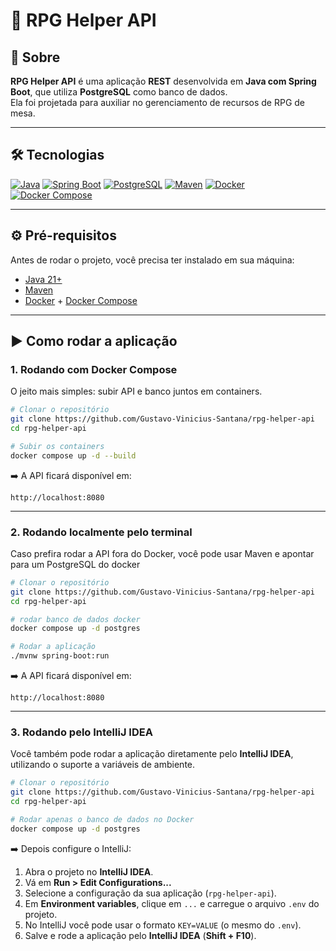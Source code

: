 # 📌 RPG Helper API

## 📖 Sobre
**RPG Helper API** é uma aplicação **REST** desenvolvida em **Java com Spring Boot**, que utiliza **PostgreSQL** como banco de dados.  
Ela foi projetada para auxiliar no gerenciamento de recursos de RPG de mesa.

---

## 🛠 Tecnologias

[![Java](https://img.shields.io/badge/Java-ED8B00?style=for-the-badge&logo=java&logoColor=white)](https://www.java.com/)
[![Spring Boot](https://img.shields.io/badge/Spring_Boot-6DB33F?style=for-the-badge&logo=spring&logoColor=white)](https://spring.io/projects/spring-boot)
[![PostgreSQL](https://img.shields.io/badge/PostgreSQL-4169E1?style=for-the-badge&logo=postgresql&logoColor=white)](https://www.postgresql.org/)
[![Maven](https://img.shields.io/badge/Maven-C71A36?style=for-the-badge&logo=apachemaven&logoColor=white)](https://maven.apache.org/)
[![Docker](https://img.shields.io/badge/Docker-2496ED?style=for-the-badge&logo=docker&logoColor=white)](https://www.docker.com/)
[![Docker Compose](https://img.shields.io/badge/Docker_Compose-2496ED?style=for-the-badge&logo=docker&logoColor=white)](https://docs.docker.com/compose/)

---

## ⚙️ Pré-requisitos
Antes de rodar o projeto, você precisa ter instalado em sua máquina:
- [Java 21+](https://adoptium.net/)
- [Maven](https://maven.apache.org/)
- [Docker](https://www.docker.com/) + [Docker Compose](https://docs.docker.com/compose/)

---

## ▶️ Como rodar a aplicação

### 1. Rodando com **Docker Compose**
O jeito mais simples: subir API e banco juntos em containers.

```bash
# Clonar o repositório
git clone https://github.com/Gustavo-Vinicius-Santana/rpg-helper-api
cd rpg-helper-api

# Subir os containers
docker compose up -d --build
```
➡️ A API ficará disponível em:
```arduino
http://localhost:8080
```

---

### 2. Rodando localmente pelo terminal
Caso prefira rodar a API fora do Docker, você pode usar Maven e apontar para um PostgreSQL do docker
```bash
# Clonar o repositório
git clone https://github.com/Gustavo-Vinicius-Santana/rpg-helper-api
cd rpg-helper-api

# rodar banco de dados docker
docker compose up -d postgres

# Rodar a aplicação
./mvnw spring-boot:run
```
➡️ A API ficará disponível em:
```arduino
http://localhost:8080
```

---
### 3. Rodando pelo IntelliJ IDEA
Você também pode rodar a aplicação diretamente pelo **IntelliJ IDEA**, utilizando o suporte a variáveis de ambiente.

```bash
# Clonar o repositório
git clone https://github.com/Gustavo-Vinicius-Santana/rpg-helper-api
cd rpg-helper-api

# Rodar apenas o banco de dados no Docker
docker compose up -d postgres
````
➡️ Depois configure o IntelliJ:

1. Abra o projeto no **IntelliJ IDEA**.
2. Vá em **Run > Edit Configurations...**
3. Selecione a configuração da sua aplicação (`rpg-helper-api`).
4. Em **Environment variables**, clique em `...` e carregue o arquivo `.env` do projeto.
5. No IntelliJ você pode usar o formato `KEY=VALUE` (o mesmo do `.env`).
6. Salve e rode a aplicação pelo **IntelliJ IDEA** (**Shift + F10**).  